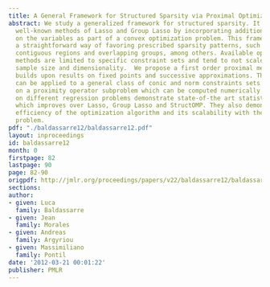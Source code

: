 ```yaml
---
title: A General Framework for Structured Sparsity via Proximal Optimization
abstract: We study a generalized framework for structured sparsity. It extends the
  well-known methods of Lasso and Group Lasso by incorporating additional constraints
  on the variables as part of a convex optimization problem. This framework provides
  a straightforward way of favoring prescribed sparsity patterns, such as orderings,
  contiguous regions and overlapping groups, among others. Available optimization
  methods are limited to specific constraint sets and tend to not scale well with
  sample size and dimensionality.  We propose a first order proximal method, which
  builds upon results on fixed points and successive approximations. The algorithm
  can be applied to a general class of conic and norm constraints sets and relies
  on a proximity operator subproblem which can be computed numerically. Experiments
  on different regression problems demonstrate state-of-the art statistical performance,
  which improves over Lasso, Group Lasso and StructOMP. They also demonstrate the
  efficiency of the optimization algorithm and its scalability with the size of the
  problem.
pdf: "./baldassarre12/baldassarre12.pdf"
layout: inproceedings
id: baldassarre12
month: 0
firstpage: 82
lastpage: 90
page: 82-90
origpdf: http://jmlr.org/proceedings/papers/v22/baldassarre12/baldassarre12.pdf
sections: 
author:
- given: Luca
  family: Baldassarre
- given: Jean
  family: Morales
- given: Andreas
  family: Argyriou
- given: Massimiliano
  family: Pontil
date: '2012-03-21 00:01:22'
publisher: PMLR
---
```

